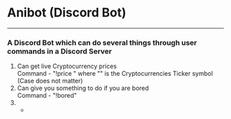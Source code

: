# Anibot (Discord Bot)
---
### A Discord Bot which can do several things through user commands in a Discord Server
1. Can get live Cryptocurrency prices<br/>
Command - "!price <Ticker>" where "<Ticker>" is the Cryptocurrencies Ticker symbol (Case does not matter)<br/>
2. Can give you something to do if you are bored<br/>
Command - "!bored"<br/>
3. - <br/>

